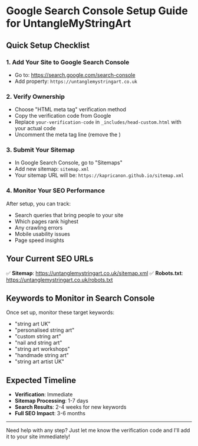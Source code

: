 # Google Search Console Setup Guide for UntangleMyStringArt

## Quick Setup Checklist

### 1. Add Your Site to Google Search Console
- Go to: https://search.google.com/search-console
- Add property: `https://untanglemystringart.co.uk`

### 2. Verify Ownership
- Choose "HTML meta tag" verification method
- Copy the verification code from Google
- Replace `your-verification-code` in `_includes/head-custom.html` with your actual code
- Uncomment the meta tag line (remove the <!-- and -->)

### 3. Submit Your Sitemap
- In Google Search Console, go to "Sitemaps"
- Add new sitemap: `sitemap.xml`
- Your sitemap URL will be: `https://kapricanon.github.io/sitemap.xml`

### 4. Monitor Your SEO Performance
After setup, you can track:
- Search queries that bring people to your site
- Which pages rank highest
- Any crawling errors
- Mobile usability issues
- Page speed insights

## Your Current SEO URLs

✅ **Sitemap**: https://untanglemystringart.co.uk/sitemap.xml
✅ **Robots.txt**: https://untanglemystringart.co.uk/robots.txt

## Keywords to Monitor in Search Console

Once set up, monitor these target keywords:
- "string art UK"
- "personalised string art" 
- "custom string art"
- "nail and string art"
- "string art workshops"
- "handmade string art"
- "string art artist UK"

## Expected Timeline

- **Verification**: Immediate
- **Sitemap Processing**: 1-7 days
- **Search Results**: 2-4 weeks for new keywords
- **Full SEO Impact**: 3-6 months

---

Need help with any step? Just let me know the verification code and I'll add it to your site immediately!